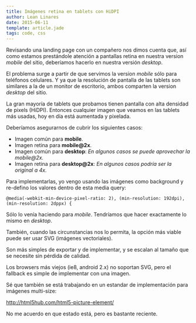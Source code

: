 ```yaml
---
title: Imágenes retina en tablets con HiDPI
author: Lean Linares
date: 2015-06-11
template: article.jade
tags: code, css
---
```


Revisando una landing page con un compañero nos dimos cuenta que, así como estamos prestándole atención a pantallas retina en nuestra version *mobile* del sitio, deberíamos hacerlo en nuestra versión *desktop*.

El problema surge a partir de que servimos la version *mobile* sólo para teléfonos celulares. Y ya que la resolución de pantalla de las tablets son similares a la de un monitor de escritorio, ambos comparten la version *desktop* del sitio.

La gran mayoría de tablets que probamos tienen pantalla con alta densidad de pixels (HiDPI). Entonces cualquier imagen que veamos en las tablets más usadas, hoy en día está aumentada y pixelada.

Deberíamos asegurarnos de cubrir los siguientes casos:

- Imagen común para **mobile**.
- Imagen retina para **mobile@2x**.
- Imagen común para **desktop**: *En algunos casos se puede aprovechar la mobile@2x.*
- Imagen retina para **desktop@2x**: *En algunos casos podría ser la original a 4x.*

Para implementarlas, yo vengo usando las imágenes como background y re-defino los valores dentro de esta media query:

```
@media(-webkit-min-device-pixel-ratio: 2), (min-resolution: 192dpi), (min-resolution: 2dppx) {
```

Sólo lo venía haciendo para *mobile*. Tendríamos que hacer exactamente lo mismo en *desktop*.

También, cuando las circunstancias nos lo permita, la opción más viable puede ser usar SVG (imágenes vectoriales).

Son más simples de exportar y de implementar, y se escalan al tamaño que se necesite sin pérdida de calidad.

Los browsers más viejos (ie8, android 2.x) no soportan SVG, pero el fallback es simple de implementar con una imagen.

Sé que también se está trabajando en un estandar de implementación para imágenes multi-size:

http://html5hub.com/html5-picture-element/

No me acuerdo en que estado está, pero es bastante reciente.
